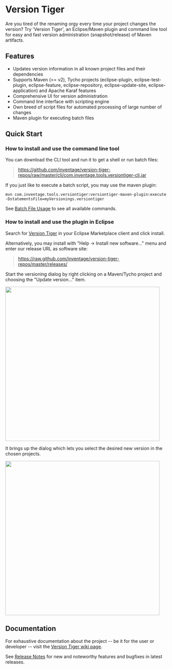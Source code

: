 Version Tiger
==============

Are you tired of the renaming orgy every time your project changes the version? Try 'Version Tiger', 
an Eclipse/Maven plugin and command line tool for easy and fast version administration (snapshot/release) of Maven artifacts.

Features
-

* Updates version information in all known project files and their dependencies
* Supports Maven (>= v2), Tycho projects (eclipse-plugin, eclipse-test-plugin, eclipse-feature, eclipse-repository, eclipse-update-site, eclipse-application) and Apache Karaf features
* Comprehensive UI for version administration
* Command line interface with scripting engine
* Own breed of script files for automated processing of large number of changes
* Maven plugin for executing batch files

Quick Start
-

### How to install and use the command line tool

You can download the CLI tool and run it to get a shell or run batch files:

> https://github.com/inventage/version-tiger-repos/raw/master/cli/com.inventage.tools.versiontiger-cli.jar

If you just like to execute a batch script, you may use the maven plugin:

    mvn com.inventage.tools.versiontiger:versiontiger-maven-plugin:execute -DstatementsFile=myVersionings.versiontiger

See [Batch File Usage](https://github.com/inventage/version-tiger/wiki/Batch+File+Usage) to see all available commands.

### How to install and use the plugin in Eclipse

Search for [Version Tiger](https://marketplace.eclipse.org/node/637830) in your Eclipse Marketplace client
and click install.

Alternatively, you may install with "Help -> Install new software..." menu and enter our release URL as software site:

> https://raw.github.com/inventage/version-tiger-repos/master/releases/

Start the versioning dialog by right clicking on a Maven/Tycho project and choosing the "Update version..." item.

<a href='https://raw.github.com/wiki/inventage/version-tiger/update_version_context_menu_entry.png'>
  <img src='https://raw.github.com/wiki/inventage/version-tiger/update_version_context_menu_entry.png' width='480px'/>
</a>

It brings up the dialog which lets you select the desired new version in the chosen projects.

<a href='https://raw.github.com/wiki/inventage/version-tiger/update_version_dialog.png'>
  <img src='https://raw.github.com/wiki/inventage/version-tiger/update_version_dialog.png' width='480px'/>
</a>

Documentation
-

For exhaustive documentation about the project -- be it for the user or developer -- visit the [Version Tiger wiki page](https://github.com/inventage/version-tiger/wiki).

See [Release Notes](https://github.com/inventage/version-tiger/releases) for new and noteworthy features and bugfixes in latest releases.
